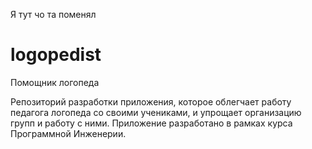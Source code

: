 Я тут чо та поменял

# logopedist
Помощник логопеда

Репозиторий разработки приложения, которое облегчает работу педагога логопеда со своими учениками, и упрощает организацию групп и работу с ними. Приложение разработано в рамках курса Программной Инженерии.

